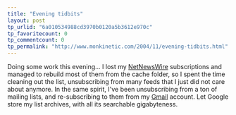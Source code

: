 ```yaml
---
title: "Evening tidbits"
layout: post
tp_urlid: "6a010534988cd3970b0120a5b3612e970c"
tp_favoritecount: 0
tp_commentcount: 0
tp_permalink: "http://www.monkinetic.com/2004/11/evening-tidbits.html"
---
```

Doing some work this evening... I lost my <a href="http://ranchero.com/netnewswire/">NetNewsWire</a> subscriptions and managed to rebuild most of them from the cache folder, so I spent the time cleaning out the list, unsubscribing from many feeds that I just did not care about anymore. In the same spirit, I&#39;ve been unsubscribing from a ton of mailing lists, and re-subscribing to them from my <a href="http://gmail.google.com/gmail">Gmail</a> account. Let Google store my list archives, with all its searchable gigabyteness.
